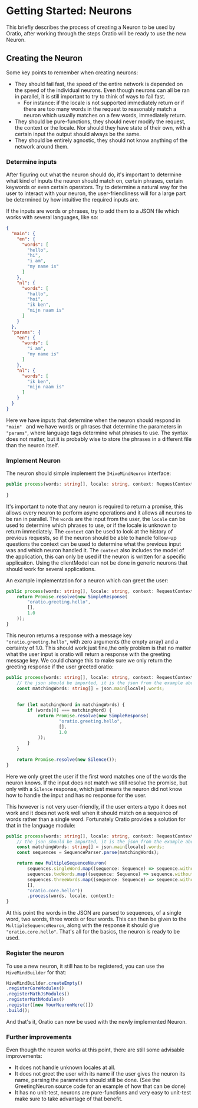 # Getting Started: Neurons

This briefly describes the process of creating a Neuron to be used by Oratio, after working through the steps Oratio will be ready to use the new Neuron.

## Creating the Neuron

Some key points to remember when creating neurons:

* They should fail fast, the speed of the entire network is depended on the speed of the individual neurons. Even though neurons can all be ran in parallel, it is still important to try to think of ways to fail fast.
    * For instance: if the locale is not supported immediately return or if there are too many words in the request to reasonably match a neuron which usually matches on a few words, immediately return.
* They should be pure-functions, they should never modify the request, the context or the locale. Nor should they have state of their own, with a certain input the output should always be the same.
* They should be entirely agnostic, they should not know anything of the network around them.

### Determine inputs 

After figuring out what the neuron should do, it's important to determine what kind of inputs the neuron should match on, certain phrases, certain keywords or even certain operators. Try to determine a natural way for the user to interact with your neuron, the user-friendliness will for a large part be determined by how intuitive the required inputs are.

If the inputs are words or phrases, try to add them to a JSON file which works with several languages, like so:

```json
{
  "main": {
    "en": {
      "words": [
        "hello",
        "hi",
        "i am",
        "my name is"
      ]
    },
    "nl": {
      "words": [
        "hallo",
        "hoi",
        "ik ben",
        "mijn naam is"
      ]
    }
  },
  "params": {
    "en": {
      "words": [
        "i am",
        "my name is"
      ]
    },
    "nl": {
      "words": [
        "ik ben",
        "mijn naam is"
      ]
    }
  }
}
```

Here we have inputs that determine when the neuron should respond in `"main" ` and we have words or phrases that determine the parameters in `"params"`, where language tags determine what phrases to use. The syntax does not matter, but it is probably wise to store the phrases in a different file than the neuron itself.

### Implement Neuron

The neuron should simple implement the `IHiveMindNeuron` interface:

```typescript
public process(words: string[], locale: string, context: RequestContext): Promise<INeuronResponse> {
    
}
```

It's important to note that any neuron is required to return a promise, this allows every neuron to perform async operations and it allows all neurons to be ran in parallel. The `words` are the input from the user, the `locale` can be used to determine which phrases to use, or if the locale is unknown to return immediately. The `context` can be used to look at the history of previous requests, so if the neuron should be able to handle follow-up questions the context can be used to determine what the previous input was and which neuron handled it. The `context` also includes the model of the application, this can only be used if the neuron is written for a specific applicaiton. Using the clientModel can not be done in generic neurons that should work for several applications.

An example implementation for a neuron which can greet the user:
```typescript
public process(words: string[], locale: string, context: RequestContext): Promise<INeuronResponse> {
    return Promise.resolve(new SimpleResponse(
        "oratio.greeting.hello",
        [],
        1.0
    ));    
}
```
This neuron returns a response with a message key `"oratio.greeting.hello"`, with zero arguments (the empty array) and a certainty of 1.0. This should work just fine,the only problem is that no matter what the user input is oratio will return a response with the greeting message key. We could change this to make sure we only return the greeting response if the user greeted oratio:

```typescript
public process(words: string[], locale: string, context: RequestContext): Promise<INeuronResponse> {
    // the json should be imported, it is the json from the example above
    const matchingWords: string[] = json.main[locale].words; 
    
    
    for (let matchingWord in matchingWords) {
        if (words[0] === matchingWord) {
            return Promise.resolve(new SimpleResponse(
                    "oratio.greeting.hello",
                    [],
                    1.0
            ));            
        }
    }
    
    return Promise.resolve(new Silence());          
}
```

Here we only greet the user if the first word matches one of the words the neuron knows. If the input does not match we still resolve the promise, but only with a `Silence` response, which just means the neuron did not know how to handle the input and has no response for the user.

This however is not very user-friendly, if the user enters a typo it does not work and it does not work well when it should match on a sequence of words rather than a single word. Fortunately Oratio provides a solution for that in the language module:

```typescript
public process(words: string[], locale: string, context: RequestContext): Promise<INeuronResponse> {
    // the json should be imported, it is the json from the example above
    const matchingWords: string[] = json.main[locale].words; 
    const sequences = SequenceParser.parse(matchingWords);

    return new MultipleSequenceNeuron(
        sequences.singleWord.map((sequence: Sequence) => sequence.withoutSpaces),
        sequences.twoWords.map((sequence: Sequence) => sequence.withoutSpaces),
        sequences.threeWords.map((sequence: Sequence) => sequence.withoutSpaces),
        [],
        "oratio.core.hello"))
        .process(words, locale, context);      
}
```

At this point the words in the JSON are parsed to sequences, of a single word, two words, three words or four words. This can then be given to the `MultipleSequenceNeuron`, along with the response it should give `"oratio.core.hello"`. That's all for the basics, the neuron is ready to be used.

### Register the neuron

To use a new neuron, it still has to be registered, you can use the `HiveMindBuilder` for that:

```typescript
HiveMindBuilder.createEmpty()
.registerCoreModules()
.registerMathJsModules()
.registerMathModules()
.register([new YourNeuronHere()])
.build();
```

And that's it, Oratio can now be used with the newly implemented Neuron.

### Further improvements

Even though the neuron works at this point, there are still some advisable improvements:

* It does not handle unknown locales at all.
* It does not greet the user with its name if the user gives the neuron its name, parsing the parameters should still be done. (See the GreetingNeuron source code for an example of how that can be done)
* It has no unit-test, neurons are pure-functions and very easy to unit-test make sure to take advantage of that benefit. 